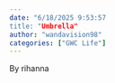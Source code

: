 ```yaml
---
date: "6/18/2025 9:53:57
title: "Umbrella"
author: "wandavision98"
categories: ["GWC Life"]
---
```


By rihanna

